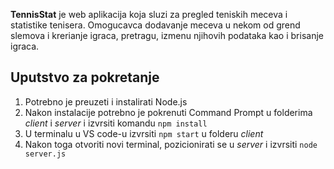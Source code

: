 **TennisStat** je web aplikacija koja sluzi za pregled teniskih meceva i statistike tenisera. Omogucavca dodavanje meceva u nekom od grend slemova i krerianje igraca, pretragu, izmenu njihovih podataka kao i brisanje igraca.

## Uputstvo za pokretanje
1. Potrebno je preuzeti i instalirati Node.js
2. Nakon instalacije potrebno je pokrenuti Command Prompt u folderima _client_ i _server_ i izvrsiti komandu `npm install`
3. U terminalu u VS code-u izvrsiti `npm start` u folderu _client_
4. Nakon toga otvoriti novi terminal, pozicionirati se u _server_ i izvrsiti `node server.js`
